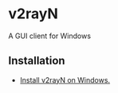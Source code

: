 # v2rayN

A GUI client for Windows

## Installation

- [Install v2rayN on Windows.](https://www.libexplainer.com/2dust/v2rayN/v2rayN_installation.html#windows)
